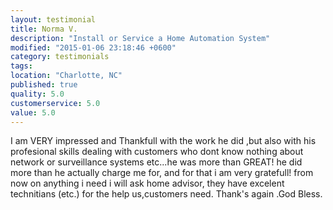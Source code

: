 ```yaml
---
layout: testimonial
title: Norma V.
description: "Install or Service a Home Automation System"
modified: "2015-01-06 23:18:46 +0600"
category: testimonials
tags:
location: "Charlotte, NC"
published: true
quality: 5.0
customerservice: 5.0
value: 5.0
---
```

I am VERY impressed and Thankfull with the work he did ,but also with his profesional skills dealing with customers who dont know nothing about network or surveillance systems etc...he was more than GREAT! he did more than he actually charge me for, and for that i am very gratefull! from now on anything i need i will ask home advisor, they have excelent technitians (etc.) for the help us,customers need. Thank's again .God Bless.
